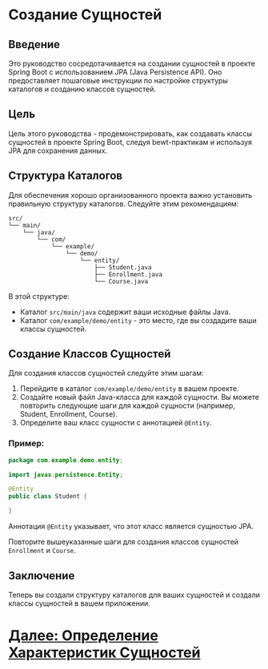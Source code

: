 # Создание Сущностей

## Введение

Это руководство сосредотачивается на создании сущностей в проекте Spring Boot с использованием JPA (Java Persistence API). Оно предоставляет пошаговые инструкции по настройке структуры каталогов и созданию классов сущностей.

## Цель

Цель этого руководства - продемонстрировать, как создавать классы сущностей в проекте Spring Boot, следуя bewt-практикам и используя JPA для сохранения данных.

## Структура Каталогов

Для обеспечения хорошо организованного проекта важно установить правильную структуру каталогов. Следуйте этим рекомендациям:

```
src/
└── main/
    └── java/
        └── com/
            └── example/
                └── demo/
                    └── entity/
                        ├── Student.java
                        ├── Enrollment.java
                        └── Course.java

```

В этой структуре:
- Каталог `src/main/java` содержит ваши исходные файлы Java.
- Каталог `com/example/demo/entity` - это место, где вы создадите ваши классы сущностей.

## Создание Классов Сущностей

Для создания классов сущностей следуйте этим шагам:

1. Перейдите в каталог `com/example/demo/entity` в вашем проекте.
2. Создайте новый файл Java-класса для каждой сущности. Вы можете повторить следующие шаги для каждой сущности (например, Student, Enrollment, Course).
3. Определите ваш класс сущности с аннотацией `@Entity`.

### Пример:

```java
package com.example.demo.entity;

import javax.persistence.Entity;

@Entity
public class Student {

}
```

Аннотация `@Entity` указывает, что этот класс является сущностью JPA.

Повторите вышеуказанные шаги для создания классов сущностей `Enrollment` и `Course`.

## Заключение

Теперь вы создали структуру каталогов для ваших сущностей и создали классы сущностей в вашем приложении.

# [Далее: Определение Характеристик Сущностей](characteristics.md)
